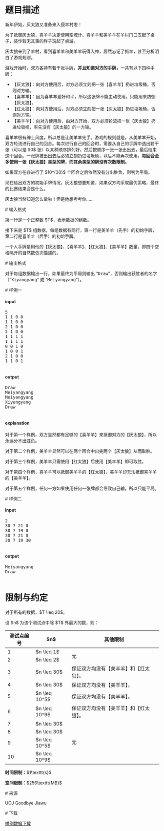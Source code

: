 # 题目描述

<p>新年伊始，灰太狼又准备来入侵羊村啦！</p>
<p>为了抵御灰太狼，喜羊羊决定使用空城计。喜羊羊和美羊羊在羊村门口支起了桌子，装作若无其事的样子玩起了桌游。</p>
<p>灰太狼来到了羊村，看到喜羊羊和美羊羊玩得入神，居然忘记了抓羊，甚至分析明白了游戏规则。</p>
<p>游戏开始时，双方各持有若干张手牌，<strong>并且知道对方的手牌，</strong>一共有以下四种手牌：</p>
<ul><li>【灰太狼】：向对方使用后，对方必须立刻把一张【喜羊羊】扔进垃圾桶，否则对方输。</li>
<li>【喜羊羊】：因为喜羊羊爱好和平，所以这张牌不能主动使用，只能用来防御【灰太狼】。</li>
<li>【红太狼】：向对方使用后，对方必须立刻把一张【灰太狼】扔进垃圾桶，否则对方输。</li>
<li>【美羊羊】：向对方使用后，由对方开始，双方必须轮流把一张【灰太狼】扔进垃圾桶，率先没有【灰太狼】的一方输。</li>
</ul><p>喜羊羊很有绅士风度，所以总是让美羊羊先手。游戏的规则就是，从美羊羊开始，双方轮流进行自己的回合。每次进行自己的回合时，需要从自己的手牌中选出若干张（可以是 $0$ 张）以某种顺序排列好，然后按顺序一张一张出出去，最后结束这个回合。一张牌被出出去后必须立刻扔进垃圾桶，以后不能再次使用。<strong>每回合至多使用一张【灰太狼】类型的牌，而其余类型的牌没有次数限制。</strong></p>
<p>如果双方在各进行了 $10^{30}$ 个回合之后依然没有分出胜负，则判为平局。</p>
<p>现在给出双方的初始手牌情况，灰太狼想要知道，如果双方均采取最优策略，最终的比赛结果会是什么。</p>
<p>灰太狼当然知道怎么做啦！但是他想考考你……</p>
# 输入格式


<p>第一行是一个正整数 $T$，表示数据的组数。</p>
<p>接下来是 $T$ 组数据，每组数据有两行，第一行是美羊羊（先手）的初始手牌，第二行是喜羊羊（后手）的初始手牌。</p>
<p>一个人手牌是用他的【灰太狼】、【喜羊羊】、【红太狼】、【美羊羊】数量，即四个空格隔开的自然数依次描述的。</p>
# 输出格式


<p>对于每组数据输出一行，如果最终为平局则输出 “<samp>Draw</samp>”，否则输出获胜者的名字（“<samp>Xiyangyang</samp>” 或 “<samp>Meiyangyang</samp>”）。</p>
# 样例一


<h4>input</h4>
<pre>5
1 1 0 0
1 1 0 0
2 1 0 0
2 1 0 0
1 1 1 1
1 1 1 1
0 0 1 0
1 0 0 1
2 1 0 0
1 1 0 1

</pre>

<h4>output</h4>
<pre>Draw
Meiyangyang
Meiyangyang
Xiyangyang
Draw

</pre>

<h4>explanation</h4>
<p>对于第一个样例，双方显然都有足够的【喜羊羊】来抵御对方的【灰太狼】，所以永远分不出胜负。</p>
<p>对于第二个样例，美羊羊显然可以在两个回合中出完两个【灰太狼】从而取胜。</p>
<p>对于第三个样例，美羊羊只需使用【红太狼】后使用【美羊羊】即可取胜。</p>
<p>对于第四个样例，喜羊羊可以抵御美羊羊的【红太狼】，美羊羊却无法抵御喜羊羊的【美羊羊】。</p>
<p>对于第五个样例，任何一方如果使用任何一张牌都会导致自己输，所以只能平局。</p>
# 样例二


<h4>input</h4>
<pre>2
30 7 21 0
30 7 19 0
30 7 21 0
30 7 19 30

</pre>

<h4>output</h4>
<pre>Meiyangyang
Draw

</pre>

# 限制与约定


<p>对于所有的数据，$T \leq 20$。</p>
<p>设 $n$ 为该个测试点中除 $T$ 外最大的数，则：</p>
<div class="table-responsive">
<table class="table table-bordered table-text-center table-vertical-middle"><thead><tr><th>测试点编号</th>
<th>$n$</th>
<th>其他限制</th>
</tr></thead><tbody><tr><td>1</td><td>$n \leq 1$</td><td rowspan="2">无</td></tr><tr><td>2</td><td>$n \leq 2$</td></tr><tr><td>3</td><td>$n \leq 30$</td><td>保证双方均没有【美羊羊】和【红太狼】。</td></tr><tr><td>4</td><td>$n \leq 30$</td><td>保证双方均没有【美羊羊】。</td></tr><tr><td>5</td><td>$n \leq 10^5$</td><td>保证双方均没有【美羊羊】。</td></tr><tr><td>6</td><td>$n \leq 10^9$</td><td>保证双方均没有【美羊羊】和【红太狼】。</td></tr><tr><td>7</td><td>$n \leq 30$</td><td rowspan="4">无</td></tr><tr><td>8</td><td>$n \leq 30$</td></tr><tr><td>9</td><td>$n \leq 10^5$</td></tr><tr><td>10</td><td>$n \leq 10^9$</td></tr></tbody></table></div>

<p><strong>时间限制：</strong>$1\texttt{s}$</p>
<p><strong>空间限制：</strong>$256\texttt{MB}$</p>
# 来源


<p>UOJ Goodbye Jiawu</p>
# 下载


<p><a href="/download.php?type=problem&amp;id=68">样例数据下载</a></p>
